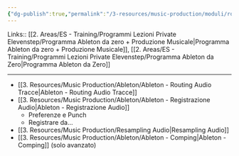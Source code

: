 ```yaml
---
{"dg-publish":true,"permalink":"/3-resources/music-production/moduli/routing-e-registrazione-audio-modulo/"}
---
```


Links:: [[2. Areas/ES - Training/Programmi Lezioni Private Elevenstep/Programma Ableton da zero + Produzione Musicale\|Programma Ableton da zero + Produzione Musicale]], [[2. Areas/ES - Training/Programmi Lezioni Private Elevenstep/Programma Ableton da Zero\|Programma Ableton da Zero]]

---

- [[3. Resources/Music Production/Ableton/Ableton - Routing Audio Tracce\|Ableton - Routing Audio Tracce]]
- [[3. Resources/Music Production/Ableton/Ableton - Registrazione Audio\|Ableton - Registrazione Audio]]
	- Preferenze e Punch
	- Registrare da...
- [[3. Resources/Music Production/Resampling Audio\|Resampling Audio]]
- [[3. Resources/Music Production/Ableton/Ableton - Comping\|Ableton - Comping]] (solo avanzato)

